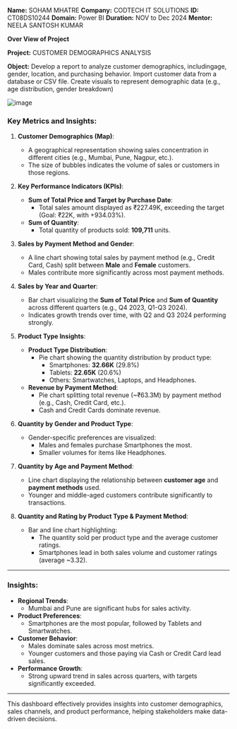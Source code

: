 **Name:** SOHAM MHATRE 
**Company:** CODTECH IT SOLUTIONS 
**ID:** CT08DS10244 
**Domain:** Power BI 
**Duration:** NOV to Dec 2024 
**Mentor:** NEELA SANTOSH KUMAR

**Over View of Project** 

**Project:** CUSTOMER DEMOGRAPHICS ANALYSIS

**Object:** Develop a report to analyze customer demographics, includingage, gender, location, and purchasing behavior. Import customer data from a database or CSV file. Create visuals to represent demographic data (e.g., age distribution, gender breakdown)


![image](https://github.com/user-attachments/assets/aa7d8a0e-cebe-4675-99a4-f401833ca7b9)




### Key Metrics and Insights:

1. **Customer Demographics (Map)**:
   - A geographical representation showing sales concentration in different cities (e.g., Mumbai, Pune, Nagpur, etc.).
   - The size of bubbles indicates the volume of sales or customers in those regions.

2. **Key Performance Indicators (KPIs)**:
   - **Sum of Total Price and Target by Purchase Date**:
     - Total sales amount displayed as ₹227.49K, exceeding the target (Goal: ₹22K, with +934.03%).
   - **Sum of Quantity**:
     - Total quantity of products sold: **109,711** units.

3. **Sales by Payment Method and Gender**:
   - A line chart showing total sales by payment method (e.g., Credit Card, Cash) split between **Male** and **Female** customers.
   - Males contribute more significantly across most payment methods.

4. **Sales by Year and Quarter**:
   - Bar chart visualizing the **Sum of Total Price** and **Sum of Quantity** across different quarters (e.g., Q4 2023, Q1-Q3 2024).
   - Indicates growth trends over time, with Q2 and Q3 2024 performing strongly.

5. **Product Type Insights**:
   - **Product Type Distribution**:
     - Pie chart showing the quantity distribution by product type:
       - Smartphones: **32.66K** (29.8%)
       - Tablets: **22.65K** (20.6%)
       - Others: Smartwatches, Laptops, and Headphones.
   - **Revenue by Payment Method**:
     - Pie chart splitting total revenue (~₹63.3M) by payment method (e.g., Cash, Credit Card, etc.).
     - Cash and Credit Cards dominate revenue.

6. **Quantity by Gender and Product Type**:
   - Gender-specific preferences are visualized:
     - Males and females purchase Smartphones the most.
     - Smaller volumes for items like Headphones.

7. **Quantity by Age and Payment Method**:
   - Line chart displaying the relationship between **customer age** and **payment methods** used.
   - Younger and middle-aged customers contribute significantly to transactions.

8. **Quantity and Rating by Product Type & Payment Method**:
   - Bar and line chart highlighting:
     - The quantity sold per product type and the average customer ratings.
     - Smartphones lead in both sales volume and customer ratings (average ~3.32).

---

### Insights:
- **Regional Trends**:
  - Mumbai and Pune are significant hubs for sales activity.
- **Product Preferences**:
  - Smartphones are the most popular, followed by Tablets and Smartwatches.
- **Customer Behavior**:
  - Males dominate sales across most metrics.
  - Younger customers and those paying via Cash or Credit Card lead sales.
- **Performance Growth**:
  - Strong upward trend in sales across quarters, with targets significantly exceeded.

---

This dashboard effectively provides insights into customer demographics, sales channels, and product performance, helping stakeholders make data-driven decisions.
